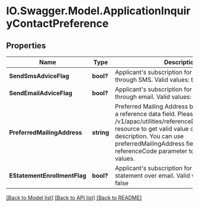 # IO.Swagger.Model.ApplicationInquiryContactPreference
## Properties

Name | Type | Description | Notes
------------ | ------------- | ------------- | -------------
**SendSmsAdviceFlag** | **bool?** | Applicant&#x27;s subscription for receiving advices through SMS. Valid values: true and false | [optional] 
**SendEmailAdviceFlag** | **bool?** | Applicant&#x27;s subscription for receiving advices through email. Valid values: true and false | [optional] 
**PreferredMailingAddress** | **string** | Preferred Mailing Address by applicant. This is a reference data field. Please use /v1/apac/utilities/referenceData/{addressType} resource to get valid value of this field with description. You can use preferredMailingAddress field name as the referenceCode parameter to retrieve the values. | [optional] 
**EStatementEnrollmentFlag** | **bool?** | Applicant&#x27;s subscription for receiving statement over email. Valid values: true and false | [optional] 

[[Back to Model list]](../README.md#documentation-for-models) [[Back to API list]](../README.md#documentation-for-api-endpoints) [[Back to README]](../README.md)

